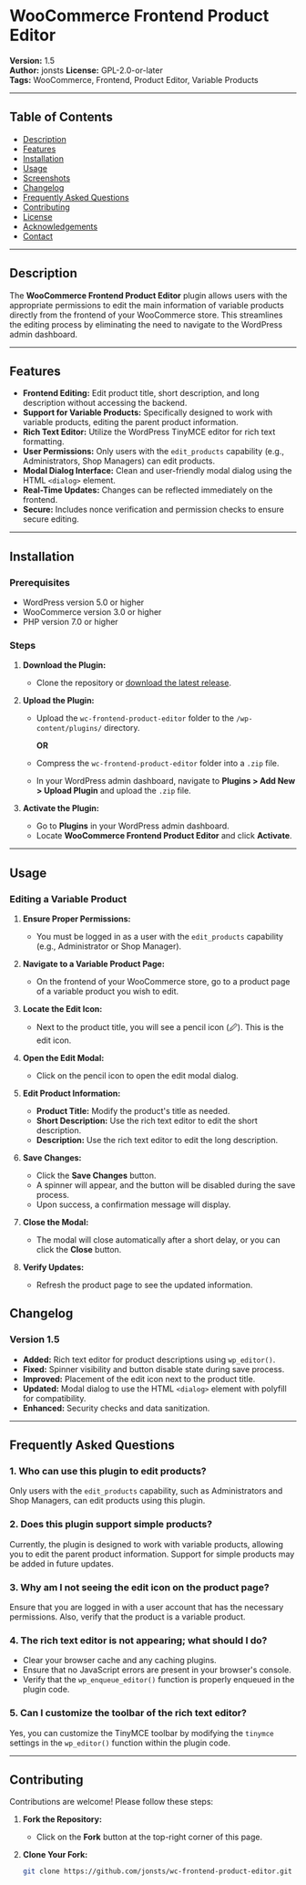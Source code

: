 # WooCommerce Frontend Product Editor

**Version:** 1.5  
**Author:** jonsts
**License:** GPL-2.0-or-later  
**Tags:** WooCommerce, Frontend, Product Editor, Variable Products  

---

## Table of Contents

- [Description](#description)
- [Features](#features)
- [Installation](#installation)
- [Usage](#usage)
- [Screenshots](#screenshots)
- [Changelog](#changelog)
- [Frequently Asked Questions](#frequently-asked-questions)
- [Contributing](#contributing)
- [License](#license)
- [Acknowledgements](#acknowledgements)
- [Contact](#contact)

---

## Description

The **WooCommerce Frontend Product Editor** plugin allows users with the appropriate permissions to edit the main information of variable products directly from the frontend of your WooCommerce store. This streamlines the editing process by eliminating the need to navigate to the WordPress admin dashboard.

---

## Features

- **Frontend Editing:** Edit product title, short description, and long description without accessing the backend.
- **Support for Variable Products:** Specifically designed to work with variable products, editing the parent product information.
- **Rich Text Editor:** Utilize the WordPress TinyMCE editor for rich text formatting.
- **User Permissions:** Only users with the `edit_products` capability (e.g., Administrators, Shop Managers) can edit products.
- **Modal Dialog Interface:** Clean and user-friendly modal dialog using the HTML `<dialog>` element.
- **Real-Time Updates:** Changes can be reflected immediately on the frontend.
- **Secure:** Includes nonce verification and permission checks to ensure secure editing.

---

## Installation

### Prerequisites

- WordPress version 5.0 or higher
- WooCommerce version 3.0 or higher
- PHP version 7.0 or higher

### Steps

1. **Download the Plugin:**

   - Clone the repository or [download the latest release](https://github.com/jonsts/wc-frontend-product-editor/releases).

2. **Upload the Plugin:**

   - Upload the `wc-frontend-product-editor` folder to the `/wp-content/plugins/` directory.

     **OR**

   - Compress the `wc-frontend-product-editor` folder into a `.zip` file.
   - In your WordPress admin dashboard, navigate to **Plugins > Add New > Upload Plugin** and upload the `.zip` file.

3. **Activate the Plugin:**

   - Go to **Plugins** in your WordPress admin dashboard.
   - Locate **WooCommerce Frontend Product Editor** and click **Activate**.

---

## Usage

### Editing a Variable Product

1. **Ensure Proper Permissions:**

   - You must be logged in as a user with the `edit_products` capability (e.g., Administrator or Shop Manager).

2. **Navigate to a Variable Product Page:**

   - On the frontend of your WooCommerce store, go to a product page of a variable product you wish to edit.

3. **Locate the Edit Icon:**

   - Next to the product title, you will see a pencil icon (🖉). This is the edit icon.

4. **Open the Edit Modal:**

   - Click on the pencil icon to open the edit modal dialog.

5. **Edit Product Information:**

   - **Product Title:** Modify the product's title as needed.
   - **Short Description:** Use the rich text editor to edit the short description.
   - **Description:** Use the rich text editor to edit the long description.

6. **Save Changes:**

   - Click the **Save Changes** button.
   - A spinner will appear, and the button will be disabled during the save process.
   - Upon success, a confirmation message will display.

7. **Close the Modal:**

   - The modal will close automatically after a short delay, or you can click the **Close** button.

8. **Verify Updates:**

   - Refresh the product page to see the updated information.

## Changelog

### Version 1.5

- **Added:** Rich text editor for product descriptions using `wp_editor()`.
- **Fixed:** Spinner visibility and button disable state during save process.
- **Improved:** Placement of the edit icon next to the product title.
- **Updated:** Modal dialog to use the HTML `<dialog>` element with polyfill for compatibility.
- **Enhanced:** Security checks and data sanitization.

---

## Frequently Asked Questions

### 1. **Who can use this plugin to edit products?**

Only users with the `edit_products` capability, such as Administrators and Shop Managers, can edit products using this plugin.

### 2. **Does this plugin support simple products?**

Currently, the plugin is designed to work with variable products, allowing you to edit the parent product information. Support for simple products may be added in future updates.

### 3. **Why am I not seeing the edit icon on the product page?**

Ensure that you are logged in with a user account that has the necessary permissions. Also, verify that the product is a variable product.

### 4. **The rich text editor is not appearing; what should I do?**

- Clear your browser cache and any caching plugins.
- Ensure that no JavaScript errors are present in your browser's console.
- Verify that the `wp_enqueue_editor()` function is properly enqueued in the plugin code.

### 5. **Can I customize the toolbar of the rich text editor?**

Yes, you can customize the TinyMCE toolbar by modifying the `tinymce` settings in the `wp_editor()` function within the plugin code.

---

## Contributing

Contributions are welcome! Please follow these steps:

1. **Fork the Repository:**

   - Click on the **Fork** button at the top-right corner of this page.

2. **Clone Your Fork:**

   ```bash
   git clone https://github.com/jonsts/wc-frontend-product-editor.git
